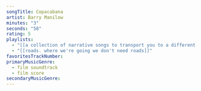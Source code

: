 ```yaml
---
songTitle: Copacabana
artist: Barry Manilow
minutes: "3"
seconds: "58"
rating: 5
playlists:
  - "[[a collection of narrative songs to transport you to a different world]]"
  - "[[roads. where we're going we don't need roads]]"
favoritesTrackNumber:
primaryMusicGenre:
  - film soundtrack
  - film score
secondaryMusicGenre:
---
```

